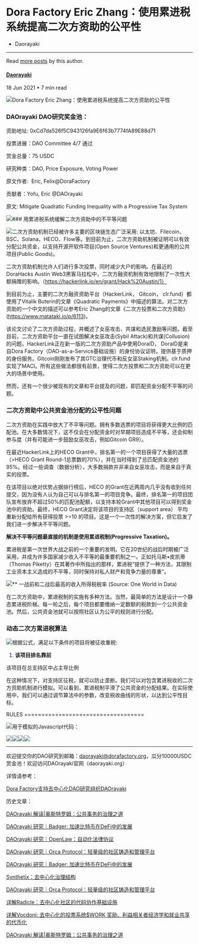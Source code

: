 

Dora Factory Eric Zhang：使用累进税系统提高二次方资助的公平性
==========================================




* Daorayaki
---------


Read [more posts](/author/daorayaki/) by this author.



#### [Daorayaki](/author/daorayaki/)



18 Jun 2021
• 7 min read






![Dora Factory Eric Zhang：使用累进税系统提高二次方资助的公平性](/content/images/size/w2000/2021/06/1-14.png)



### DAOrayaki DAO研究奖金池：

资助地址: 0xCd7da526f5C943126fa9E6f63b7774fA89E88d71

投票进展：DAO Committee 4/7 通过

赏金总量：75 USDC

研究种类：DAO, Price Exposure, Voting Power

原文作者:  Eric, Felix@DoraFactory

贡献者：Yofu, Eric @DAOrayaki

原文: Mitigate Quadratic Funding Inequality with a Progressive Tax System

![](http://daorayaki.org/content/images/2021/06/----_20210426113809-22.png)### 用累进税系统缓解二次方资助中的不平等问题

![](http://daorayaki.org/content/images/2021/06/1-13.png)二次方资助机制已经被许多主要的区块链生态广泛采用: 以太坊、Filecoin、BSC、Solana、HECO、Flow等。到目前为止，二次方资助机制被证明可以有效分配公共资金，以支持开源开软件项目(Open Source Ventures)和更通用的公共项目(Public Goods)。

二次方资助机制允许人们进行多次投票，同时减少大户的影响。在最近的DoraHacks Austin Web3黑客马拉松中，二次方融资机制有效地限制了一次性大额捐赠的影响。（https://hackerlink.io/en/grant/Hack%20Austin/1）

到目前为止，主要的二次方融资资助平台（HackerLink， Gitcoin， clr.fund）都使用了Vitalik Buterin的文章《Quadratic Payments》中描述的算法。对二次方资助的一个中文的描述可以参考Eric Zhang的文章《二次方投票和二次方资助》(https://www.matataki.io/p/6113)。

该论文讨论了二次方资助过程，并概述了女巫攻击、共谋和选民激励等问题。截至目前，二次方资助平台一直在试图解决女巫攻击(Sybil Attack)和共谋(Collusion)的问题。HackerLink正在新一版的二次方资助产品中使用DoraID， DoraID是来自Dora Factory（DAO-as-a-Service基础设施）的身份协议证明，提供基于质押的身份服务。Gitcoin刚刚发布了其GTC治理代币和反女巫Staking机制。clr.fund实现了MACI。所有这些做法都很有前景，使得二次方投票和二次方资助可以在更大的场景中使用。

然而，还有一个很少被现有的文章和平台提及的问题，即匹配资金分配不平等的问题。

### 二次方资助中公共资金池分配的公平性问题

二次方资助在实践中放大了不平等问题。拥有多数选票的项目将获得更大比例的匹配池。在大多数情况下，这不仅会在分配资金时对早期项目造成不平等，还会抑制参与度（并有可能进一步鼓励女巫攻击，例如Gitcoin GR9）。

在最近HackerLink上的HECO Grant中，排名第一的一个项目获得了大量的选票（>HECO Grant Round-1总票数的70%），并在当时得到了总匹配资金池的95%。经过一些调查（数据分析），大多数捐款并非来自女巫攻击，而是来自于真实的投票。

在该项目以绝对优势占据排行榜后，HECO 的Grant在近两周内几乎没有收到任何提交，因为没有人认为自己可以与排名第一的项目竞争。最终，排名第一的项目团队宣布放弃不超过50%的匹配池配额，以支持本轮Grant中其他项目可以得到奖金池中的资助。最终，HECO Grant决定将该项目的支持区（support area） 平均重新分配给所有获得投票 >=10 的项目。这是一个一次性的解决方案，但它启发了我们进一步解决不平等问题。

**解决不平等问题最直接的机制是使用累进税制(Progressive Taxation)。**

累进税是第一次世界大战之前的一个重要的发明。它在20世纪的战后时期被广泛采用，并成为许多国家减少收入不平等的最重要机制之一。正如托马斯•皮凯蒂（Thomas Piketty）在其著作中所指出的那样，累进税“提供了一种方法，其限制工业资本主义造成的不平等，同时保持对私人财产和竞争力量的尊重”。

![](http://daorayaki.org/content/images/2021/06/7772fb2a8c5ad97887a1cfe6a5a6edf-1.jpg)** 一战前和二战后最高的收入所得税税率 (Source: One World in Data)

在二次方资助中，累进税制的实施有多种方法。当然，最简单的方法是设计一个静态累进税阶梯。每一轮之后，每个项目都要缴纳一定数额的税款到一个公共资金池。然后，公共资金池就可以按照社区认为公平的规则进行分配。

### 动态二次方累进税算法

![](https://mmbiz.qpic.cn/mmbiz_png/ovYfePibhjTuxfO7ERjIds6x8cxMNqpZg0IwhzZ3QBgLRUsv5pVrzpUdhhozZGYf6OPwtvQsE2nE4SULibU9lXag/640?wx_fmt=png)根据公式，满足以下条件的项目将被征收重税:

1. **该项目排名靠前**

该项目在总支持区中占主导比例

在这种情况下，对支持区征税，就可以防止垄断。我们可以对包含累进税收的二次方资助机制进行模拟。可以看到，累进税制平滑了公共资金的分配结果。在实际使用中，我们可以通过调节算法中的参数，改变税收曲线的形状，以达到公平性目标。

RULES ===================================

![](http://daorayaki.org/content/images/2021/06/1aab912da790533a3992af8642b0235.jpg)用于模拟的Javascript代码：

![](http://daorayaki.org/content/images/2021/06/1-15.png)![](http://daorayaki.org/content/images/2021/06/2-10.png)![](http://daorayaki.org/content/images/2021/06/3-11.png)![](http://daorayaki.org/content/images/2021/06/4-4.png)

---

欢迎提交你的DAO研究到邮箱：daorayaki@dorafactory.org，瓜分10000USDC赏金池！欢迎访问DAOrayaki官网（daorayaki.org）  
  
详情请参考：

[Dora Factory支持去中心化DAO研究组织DAOrayaki](http://mp.weixin.qq.com/s?__biz=MzkyNDIxMTM4Ng==&mid=2247483808&idx=1&sn=df951c963f866525ac1a63395be0d28d&chksm=c1d80075f6af8963e9eece49f88b2455402395dd36020293af9bfa9a40a7ed9c227f669dea1c&scene=21#wechat_redirect)

历史文章：

[DAOrayaki 解读|奥斯特罗姆：公共事务的治理之道](http://mp.weixin.qq.com/s?__biz=MzkyNDIxMTM4Ng==&mid=2247484580&idx=1&sn=1d1c5412ab24b34242912813041c138a&chksm=c1d80571f6af8c67fbfac08c52c900562a4328f65c7b7a05d09ba3473704ff22aa7153bbefe0&scene=21#wechat_redirect)

[DAOrayaki 研究｜Badger: 加速比特币在DeFi中的发展](http://mp.weixin.qq.com/s?__biz=MzkyNDIxMTM4Ng==&mid=2247484583&idx=1&sn=ce3513d785537c63563a2a6f4b0f255c&chksm=c1d80572f6af8c64dc90942ec0094915267df5b768dbdc3566eb01a03861a05d85f6bd2d1fec&scene=21#wechat_redirect)

[DAOrayaki 研究｜OpenLaw：自动化法律协议](http://mp.weixin.qq.com/s?__biz=MzkyNDIxMTM4Ng==&mid=2247484582&idx=1&sn=399fb6eb57009a841d42b686202b6c8c&chksm=c1d80573f6af8c652254e94b62f8b0caa85a5ae22f8ffa745c2fd093e3028e3b0c45768f4674&scene=21#wechat_redirect)

[DAOrayaki 研究｜Orca Protocol：轻量级的社区铸造和管理平台](http://mp.weixin.qq.com/s?__biz=MzkyNDIxMTM4Ng==&mid=2247484580&idx=1&sn=1d1c5412ab24b34242912813041c138a&chksm=c1d80571f6af8c67fbfac08c52c900562a4328f65c7b7a05d09ba3473704ff22aa7153bbefe0&scene=21#wechat_redirect)

[DAOrayaki 研究｜Badger: 加速比特币在DeFi中的发展](http://mp.weixin.qq.com/s?__biz=MzkyNDIxMTM4Ng==&mid=2247484583&idx=1&sn=ce3513d785537c63563a2a6f4b0f255c&chksm=c1d80572f6af8c64dc90942ec0094915267df5b768dbdc3566eb01a03861a05d85f6bd2d1fec&scene=21#wechat_redirect)

[Synthetix：去中心化治理结构](http://mp.weixin.qq.com/s?__biz=MzkyNDIxMTM4Ng==&mid=2247484318&idx=1&sn=ebea1216fb8bdaa17de340aec02274a5&chksm=c1d8024bf6af8b5dcc504cefe8129bd910cc6234a2bd6828f6d9e375a97048209149d1b19e8a&scene=21#wechat_redirect)

[DAOrayaki 研究｜Orca Protocol：轻量级的社区铸造和管理平台](http://mp.weixin.qq.com/s?__biz=MzkyNDIxMTM4Ng==&mid=2247484581&idx=1&sn=89d7600ed7b2ce945b85f8a3fe73bd73&chksm=c1d80570f6af8c6679920e7e0ea5e42ac253ffa028367881f5d542edb690d613e21b30ab5a88&scene=21#wechat_redirect)

[详解Radicle：去中心化社区的代码协作基础设施](http://mp.weixin.qq.com/s?__biz=MzkyNDIxMTM4Ng==&mid=2247484495&idx=1&sn=eb91cfc99d2de5fd8a2e4b069abad13c&chksm=c1d8059af6af8c8c9d3a6559505eb8e7dad087b93255f1eaac78222f3497ceff7b0c400a9684&scene=21#wechat_redirect)

[详解Vocdoni: 去中心化的投票系统](http://mp.weixin.qq.com/s?__biz=MzkyNDIxMTM4Ng==&mid=2247484529&idx=1&sn=1b5c7043115435a09d4241e5d4962230&chksm=c1d805a4f6af8cb2f1570b3cb9bc5e9bd9d396304a247e8447a6bcbc99f26c51dca3161efa6d&scene=21#wechat_redirect)[$WORK 奖励、利益相关者经济学和就业共享的代币化](http://mp.weixin.qq.com/s?__biz=MzkyNDIxMTM4Ng==&mid=2247484579&idx=1&sn=e52f69e1e926eed1f2d895ad3c23df47&chksm=c1d80576f6af8c60a9f3f0e21d713a61e55ffbad904f0701634aba2f28b9ae746bc2ddd5f046&scene=21#wechat_redirect)

[DAOrayaki 解读|奥斯特罗姆：公共事务的治理之道](http://mp.weixin.qq.com/s?__biz=MzkyNDIxMTM4Ng==&mid=2247484580&idx=1&sn=1d1c5412ab24b34242912813041c138a&chksm=c1d80571f6af8c67fbfac08c52c900562a4328f65c7b7a05d09ba3473704ff22aa7153bbefe0&scene=21#wechat_redirect)




